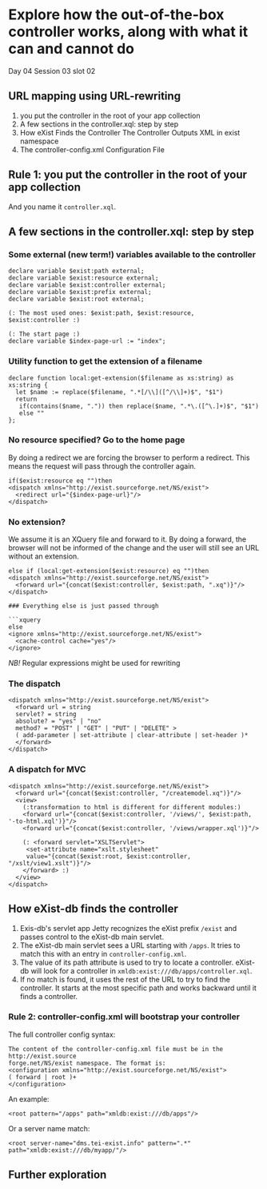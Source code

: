 # Explore how the out-of-the-box controller works, along with what it can and cannot do
Day 04 Session 03 slot 02

## URL mapping using URL-rewriting 
1. you put the controller in the root of your app collection
2. A few sections in the controller.xql: step by step
3. How eXist Finds the Controller
The Controller Outputs XML in exist namespace
4. The controller-config.xml Configuration File

## Rule 1: you put the controller in the root of your app collection
And you name it `controller.xql`.


## A few sections in the controller.xql: step by step

### Some external (new term!) variables available to the controller 
```xquery
declare variable $exist:path external;
declare variable $exist:resource external;
declare variable $exist:controller external;
declare variable $exist:prefix external;
declare variable $exist:root external;

(: The most used ones: $exist:path, $exist:resource,  $exist:controller :)

(: The start page :)
declare variable $index-page-url := "index";
```

### Utility function to get the extension of a filename

```xquery
declare function local:get-extension($filename as xs:string) as xs:string {
  let $name := replace($filename, ".*[/\\]([^/\\]+)$", "$1")
  return
   if(contains($name, ".")) then replace($name, ".*\.([^\.]+)$", "$1")
   else ""
};
```

### No resource specified? Go to the home page

By doing a redirect we are forcing the browser to perform a redirect. This means the request
will pass through the controller again.

```xquery
if($exist:resource eq "")then
<dispatch xmlns="http://exist.sourceforge.net/NS/exist">
  <redirect url="{$index-page-url}"/>
</dispatch>
```
### No extension? 
We assume it is an XQuery file and forward to it. By doing a forward, the browser will not be informed of the change and the user will still see an URL without an extension.

```xquery
else if (local:get-extension($exist:resource) eq "")then
<dispatch xmlns="http://exist.sourceforge.net/NS/exist">
  <forward url="{concat($exist:controller, $exist:path, ".xq")}"/>
</dispatch>

### Everything else is just passed through 

```xquery
else
<ignore xmlns="http://exist.sourceforge.net/NS/exist">
  <cache-control cache="yes"/>
</ignore>
```

*NB!* Regular expressions might be used for rewriting

### The dispatch 

```xquery
<dispatch xmlns="http://exist.sourceforge.net/NS/exist">
  <forward url = string
  servlet? = string
  absolute? = "yes" | "no"
  method? = "POST" | "GET" | "PUT" | "DELETE" >
  ( add-parameter | set-attribute | clear-attribute | set-header )*
  </forward>
</dispatch>
```

### A dispatch for MVC
```xquery
<dispatch xmlns="http://exist.sourceforge.net/NS/exist">
  <forward url="{concat($exist:controller, "/createmodel.xq")}"/>
  <view>
    (:transformation to html is different for different modules:)
    <forward url="{concat($exist:controller, '/views/', $exist:path, '-to-html.xql')}"/>
    <forward url="{concat($exist:controller, '/views/wrapper.xql')}"/>

    (: <forward servlet="XSLTServlet">
     <set-attribute name="xslt.stylesheet"
     value="{concat($exist:root, $exist:controller, "/xslt/view1.xslt")}"/>
    </forward> :)
  </view>
</dispatch>
```

## How eXist-db finds the controller

1. Exis-db's servlet app Jetty recognizes the eXist prefix `/exist` and passes control 
to the eXist-db main servlet.
2. The eXist-db main servlet sees a URL starting with `/apps`. 
    It tries to match this with an entry in `controller-config.xml`.
3. The value of its path attribute is used to try to locate a controller. 
   eXist-db will look for a controller in `xmldb:exist:///db/apps/controller.xql`.
4. If no match is found, it uses the rest of the URL to try to find the controller. It
starts at the most specific path and works backward until it finds a controller.

### Rule 2: controller-config.xml will bootstrap your controller 
The full controller config syntax: 
```xquery
The content of the controller-config.xml file must be in the http://exist.source
forge.net/NS/exist namespace. The format is:
<configuration xmlns="http://exist.sourceforge.net/NS/exist">
( forward | root )+
</configuration>
```
An example:
```xquery
<root pattern="/apps" path="xmldb:exist:///db/apps"/>
```
Or a server name match:
```xquery
<root server-name="dms.tei-exist.info" pattern=".*"
path="xmldb:exist:///db/myapp/"/>
```

## Further exploration
